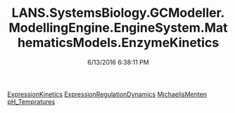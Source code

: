 ﻿---
title: LANS.SystemsBiology.GCModeller.ModellingEngine.EngineSystem.MathematicsModels.EnzymeKinetics
date: 6/13/2016 6:38:11 PM
---

[ExpressionKinetics](T-LANS.SystemsBiology.GCModeller.ModellingEngine.EngineSystem.MathematicsModels.EnzymeKinetics.ExpressionKinetics.html)
[ExpressionRegulationDynamics](T-LANS.SystemsBiology.GCModeller.ModellingEngine.EngineSystem.MathematicsModels.EnzymeKinetics.ExpressionRegulationDynamics.html)
[MichaelisMenten](T-LANS.SystemsBiology.GCModeller.ModellingEngine.EngineSystem.MathematicsModels.EnzymeKinetics.MichaelisMenten.html)
[pH_Tempratures](T-LANS.SystemsBiology.GCModeller.ModellingEngine.EngineSystem.MathematicsModels.EnzymeKinetics.pH_Tempratures.html)
